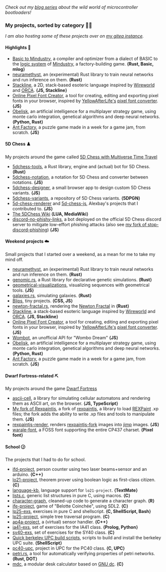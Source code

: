 *Check out my [blog series](https://shadamethyst.xyz/blog/bootloader-basics) about the wild world of microcontroller bootloaders!*

### My projects, sorted by category :rainbow_flag:

*I am also hosting some of these projects over on [my gitea instance](https://git.shadamethyst.xyz/).*

#### Highlights :star2:

- [Basic to Mindustry](https://github.com/adri326/basic-to-mindustry), a compiler and optimizer from a dialect of BASIC to the [logic system](https://www.reddit.com/r/Mindustry/comments/kfea1e/an_overly_indepth_logic_guide/) of [Mindustry](https://github.com/Anuken/Mindustry/), a factory-building game. **⟨Rust, Basic, mlog⟩**
- [neuramethyst](https://github.com/adri326/neuramethyst), an (experimental) Rust library to train neural networks and run inference on them. **⟨Rust⟩**
- [Stackline](https://github.com/adri326/stackline), a 2D, stack-based esoteric language inspired by [Wireworld](https://mathworld.wolfram.com/WireWorld.html) and [ORCA](https://github.com/hundredrabbits/Orca). **⟨JS, Stackline⟩**
- [Online Pixel Font Creator](https://github.com/adri326/online-pixel-font-creator), a tool for creating, editing and exporting pixel fonts in your browser, inspired by [YellowAfterLife's](https://yal.cc) [pixel font converter](https://yellowafterlife.itch.io/pixelfont). **⟨JS⟩**
- [Obelisk](https://github.com/adri326/obelisk), an artificial intelligence for a multiplayer strategy game, using monte carlo integration, genetical algorithms and deep neural networks. **⟨Python, Rust⟩**
- [Ant Factory](https://github.com/adri326/ant-factory), a puzzle game made in a week for a game jam, from scratch. **⟨JS⟩**

#### 5D Chess :chess_pawn:

My projects around the game called [5D Chess with Multiverse Time Travel](https://5dchesswithmultiversetimetravel.com/)

- [5dchess-tools](https://github.com/adri326/5dchess-tools), a Rust library, engine and (actual) bot for 5D Chess. **⟨Rust⟩**
- [5dchess-notation](https://github.com/adri326/5dchess-notation), a notation for 5D Chess and converter between notations. **⟨JS⟩**
- [5dchess-designer](https://github.com/adri326/5dchess-designer), a small browser app to design custom 5D Chess variants. **⟨JS⟩**
- [5dchess-variants](https://github.com/adri326/5dchess-variants), a repository of 5D Chess variants. **⟨5DPGN⟩**
- [5d-chess-renderer](https://gitlab.com/alexbay218/5d-chess-renderer) and [5d-chess-js](https://gitlab.com/alexbay218/5d-chess-js), Alexbay's projects that I contributed to. **⟨JS⟩**
- [The 5DChess Wiki](https://5d-chess.fandom.com/) **⟨LUA, MediaWiki⟩**
- [discord-no-phishy-links](https://github.com/adri326/discord-no-phishy-links), a bot deployed on the official 5D Chess discord server to mitigate low-effort phishing attacks (also see [my fork of stop-discord-phishing](https://github.com/adri326/stop-discord-phishing)) **⟨JS⟩**

#### Weekend projects :cloud:

Small projects that I started over a weekend, as a mean for me to take my mind off.

- [neuramethyst](https://github.com/adri326/neuramethyst), an (experimental) Rust library to train neural networks and run inference on them. **⟨Rust⟩**
- [genomic.rs](https://github.com/adri326/genomic-rs), a Rust library for declarative genetic simulations. **⟨Rust⟩**
- [geometrical-visualizations](https://github.com/adri326/geometrical-visualizations), visualizing sequences with geometrical tools. **⟨JS⟩**
- [galaxies.rs](https://github.com/adri326/galaxies.rs), simulating galaxies. **⟨Rust⟩**
- [Blips](https://github.com/adri326/blips), tiny projects. **⟨CSS, JS⟩**
- [newton-fractal.rs](https://github.com/adri326/newton-fractal.rs), rendering the [Newton Fractal](https://en.wikipedia.org/wiki/Newton_fractal) in **⟨Rust⟩**
- [Stackline](https://github.com/adri326/stackline), a stack-based esoteric language inspired by [Wireworld](https://mathworld.wolfram.com/WireWorld.html) and [ORCA](https://github.com/hundredrabbits/Orca). **⟨JS, Stackline⟩**
- [Online Pixel Font Creator](https://github.com/adri326/online-pixel-font-creator), a tool for creating, editing and exporting pixel fonts in your browser, inspired by [YellowAfterLife's](https://yal.cc) [pixel font converter](https://yellowafterlife.itch.io/pixelfont). **⟨JS⟩**
- [Wombot](https://github.com/adri326/wombot), an unofficial API for "Wombo Dream" **⟨JS⟩**
- [Obelisk](https://github.com/adri326/obelisk), an artificial intelligence for a multiplayer strategy game, using monte carlo integration, genetical algorithms and deep neural networks. **⟨Python, Rust⟩**
- [Ant Factory](https://github.com/adri326/ant-factory), a puzzle game made in a week for a game jam, from scratch. **⟨JS⟩**

#### Dwarf Fortress-related :pick:

My projects around the game [Dwarf Fortress](http://www.bay12games.com/dwarves/)

- [ascii-cell](https://github.com/adri326/ascii-cell), a library for simulating cellular automatons and rendering them as ASCII art, on the browser. **⟨JS, TypeScript⟩**
- [My fork of Rexpaintjs](https://github.com/adri326/rexpaintjs-fork), a fork of [rexpaintjs](https://github.com/chiguireitor/rexpaintjs/), a library to load [REXPaint](https://www.gridsagegames.com/rexpaint/) .xp files; the fork adds the ability to write .xp files and tools to manipulate them. **⟨JS⟩**
- [rexpaintjs-render](https://github.com/adri326/rexpaintjs-render), renders [rexpaintjs-fork](https://github.com/adri326/rexpaintjs-fork) images into [jimp](https://www.npmjs.com/package/jimp) images. **⟨JS⟩**
- [warale-font](https://github.com/adri326/warale-font), a FOSS font supporting the entire CP437 charset. **⟨Pixel font⟩**

#### School :clock230:

The projects that I had to do for school.

- [ifd-project](https://github.com/adri326/ifd-project), person counter using two laser beams+sensor and an arduino. **⟨C++⟩**
- [lo21-project](https://github.com/adri326/lo21-project), theorem prover using boolean logic as first-class citizen. **⟨C⟩**
- [language-kb](https://github.com/adri326/language-kb), language support for `lo21-project`. **⟨TextMate⟩**
- [lists.c](https://github.com/adri326/lists.c), generic list structures in pure C, using macros. **⟨C⟩**
- [character-graph](https://github.com/adri326/character-graph), cleaned-up code to generate a character graph. **⟨R⟩**
- [ife-project](https://github.com/adri326/ife-project), game of "Belotte Coinchée", using SDL2. **⟨C⟩**
- [lp25-exs](https://github.com/adri326/lp25-exs), exercises in pure C and shellscript. **⟨C, ShellScript, Bash⟩**
- [lp25-project](https://github.com/adri326/lp25-project), simple tree traversal program. **⟨C⟩**
- [ap4a-project](https://github.com/adri326/ap4a-project), a (virtual) sensor handler. **⟨C++⟩**
- [ia41-exs](https://github.com/adri326/ia41-exs), set of exercises for the IA41 class. **⟨Prolog, Python⟩**
- [sy40-exs](https://github.com/adri326/sy40-exs), set of exercises for the SY40 class. **⟨C⟩**
- [Quick berkeley UPC build scripts](https://gist.github.com/adri326/471d02e55bc541f8eb158e004cd1582d), scripts to build and install the berkeley UPC suite. **⟨ShellScript⟩**
- [pc40-upc](https://github.com/adri326/pc40-upc), project in UPC for the PC40 class. **⟨C, UPC⟩**
- [petri.rs](https://github.com/adri326/petri.rs), a tool for automatically verifying properties of petri networks. **⟨Rust, DOT⟩**
- [mdc](https://github.com/adri326/mdc), a modular desk calculator based on [GNU dc](https://linux.die.net/man/1/dc). **⟨C⟩**
